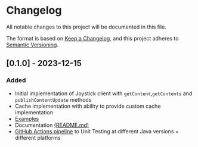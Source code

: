 # Changelog

All notable changes to this project will be documented in this file.

The format is based on [Keep a Changelog](https://keepachangelog.com/en/1.0.0/),
and this project adheres to [Semantic Versioning](https://semver.org/spec/v2.0.0.html).

## [0.1.0] - 2023-12-15

### Added

- Initial implementation of Joystick client with `getContent`,`getContents` and `publishContentUpdate` methods
- Cache implementation with ability to provide custom cache implementation
- [Examples](./examples)
- Documentation [(README.md)](./README.md)
- [GitHub Actions pipeline](https://github.com/getjoystick/joystick-java/blob/main/.github/workflows/build.yml) to Unit Testing at different Java versions + different platforms


